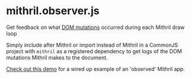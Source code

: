 # mithril.observer.js

Get feedback on what [DOM mutations](https://developer.mozilla.org/en/docs/Web/API/MutationObserver) occurred during each Mithril draw loop

Simply include after Mithril or import instead of Mithril in a CommonJS project with `mithril` as a registered dependency to get logs of the DOM mutations Mithril makes to the document.

[Check out this demo](https://jsfiddle.net/barney/jpwL5v6v/) for a wired up example of an 'observed' Mithril app.
